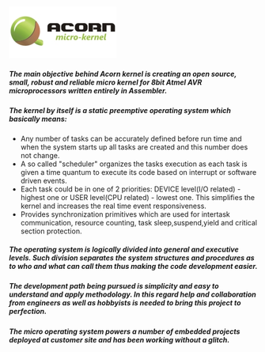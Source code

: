 ![Acorn kernel](screenshots/logo.jpg)

##### The main objective behind Acorn kernel is creating an open source, small, robust and reliable micro kernel for 8bit Atmel AVR microprocessors written entirely in Assembler. 
##### The kernel by itself is a static preemptive operating system which basically means:
* Any number of tasks can be accurately defined before run time and when the system starts up all tasks are created and this number does not change.
* A so called "scheduler" organizes the tasks execution as each task is given a time quantum to execute its code based on interrupt or software driven events.
* Each task could be in one of 2 priorities: DEVICE level(I/O related) - highest one or USER level(CPU related) - lowest one. This simplifies the kernel and increases the real time event responsiveness.  
* Provides synchronization primitives which are used for intertask communication, resource counting, task sleep,suspend,yield and critical section protection.

##### The operating system is logically divided into general and executive levels. Such division separates the system structures and procedures as to who and what can call them thus making the code development easier.
##### The development path being pursued is simplicity and easy to understand and apply methodology. In this regard help and collaboration from engineers as well as hobbyists is needed to bring this project to perfection.
##### The micro operating system powers a number of embedded projects deployed at customer site and has been working without a glitch. 

